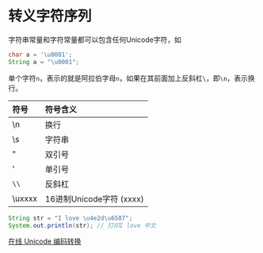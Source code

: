# 转义字符序列

字符串常量和字符常量都可以包含任何Unicode字符，如

```java
char a = '\u0001';
String a = "\u0001";
```

单个字符`n`，表示的就是阿拉伯字母`n`，如果在其前面加上反斜杠`\`，即`\n`，表示换行。

| 符号   | 符号含义                 |
| :----- | :----------------------- |
| \n     | 换行                     |
| \s     | 字符串                   |
| \"     | 双引号                   |
| \'     | 单引号                   |
| `\\`   | 反斜杠                   |
| \uxxxx | 16进制Unicode字符 (xxxx) |


```java
String str = "I love \u4e2d\u6587";
System.out.println(str); // 打印I love 中文
```

[在线 Unicode 编码转换](https://c.runoob.com/front-end/3602)
